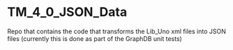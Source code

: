 # TM_4_0_JSON_Data
Repo that contains the code that transforms the Lib_Uno xml files into JSON files (currently this is done as part of the GraphDB unit tests)
